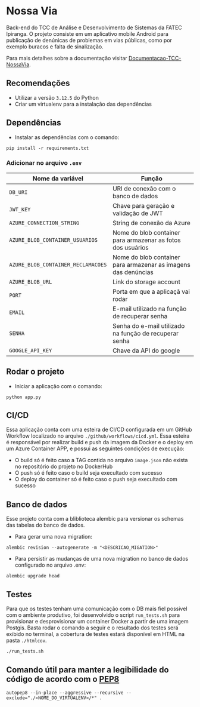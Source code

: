 # Nossa Via
Back-end do TCC de Análise e Desenvolvimento de Sistemas da FATEC Ipiranga. O projeto consiste em um aplicativo mobile Android para publicação de denúnicas de problemas em vias públicas, como por exemplo buracos e falta de sinalização. 

Para mais detalhes sobre a documentação visitar [Documentacao-TCC-NossaVia](https://github.com/frsouzaa/Documentacao-TCC-NossaVia).

## Recomendações
- Utilizar a versão `3.12.5` do Python
- Criar um virtualenv para a instalação das dependências

## Dependências

- Instalar as dependências com o comando: 
```shell
pip install -r requirements.txt
```

### Adicionar no arquivo `.env`

| Nome da variável        | Função  |
|-------------------------|---------|
| `DB_URI`                  | URI de conexão com o banco de dados |
| `JWT_KEY`                 | Chave para geração e validação de JWT |
| `AZURE_CONNECTION_STRING` | String de conexão da Azure |
| `AZURE_BLOB_CONTAINER_USUARIOS`     | Nome do blob container para armazenar as fotos dos usuários |
| `AZURE_BLOB_CONTAINER_RECLAMACOES`    | Nome do blob container para armazenar as imagens das denúncias |
| `AZURE_BLOB_URL`          | Link do storage account |
| `PORT`                    | Porta em que a aplicaçã vai rodar |
| `EMAIL`                   | E-mail utilizado na função de recuperar senha |
| `SENHA`                   | Senha do e-mail utilizado na função de recuperar senha |
| `GOOGLE_API_KEY`          | Chave da API do google |

## Rodar o projeto

- Iniciar a aplicação com o comando:
```shell
python app.py
```

## CI/CD

Essa aplicação conta com uma esteira de CI/CD configurada em um GitHub Workflow localizado no arquivo `./github/workflows/cicd.yml`. Essa esteira é responsável por realizar build e push da imagem da Docker e o deploy em um Azure Container APP, e possui as seguintes condições de execução:

- O build só é feito caso a TAG contida no arquivo `image.json` não exista no repositório do projeto no DockerHub
- O push só é feito caso o build seja execultado com sucesso
- O deploy do container só é feito caso o push seja execultado com sucesso

## Banco de dados

Esse projeto conta com a bliblioteca alembic para versionar os schemas das tabelas do banco de dados.

- Para gerar uma nova migration: 
```shell
alembic revision --autogenerate -m "<DESCRICAO_MIGATION>"
```
- Para persistir as mudanças de uma nova migration no banco de dados configurado no arquivo .env:
```shell
alembic upgrade head
```

## Testes

Para que os testes tenham uma comunicação com o DB mais fiel possivel com o ambiente produtivo, foi desenvolvido o script `run_tests.sh` para provisionar e desprovisionar um container Docker a partir de uma imagem Postgis. Basta rodar o comando a seguir e o resultado dos testes será exibido no terminal, a cobertura de testes estará disponível em HTML na pasta `./htmlcov`.

```shell
./run_tests.sh
```

## Comando útil para manter a legibilidade do código de acordo com o [PEP8](https://peps.python.org/pep-0008/)

```shell
autopep8 --in-place --aggressive --recursive --exclude="./<NOME_DO_VIRTUALENV>/*" .
```
